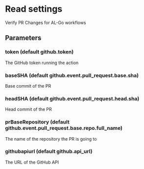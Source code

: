 # Read settings
Verify PR Changes for AL-Go workflows
## Parameters
### token (default github.token)
The GitHub token running the action
### baseSHA (default github.event.pull_request.base.sha)
Base commit of the PR
### headSHA (default github.event.pull_request.head.sha)
Head commit of the PR
### prBaseRepository (default github.event.pull_request.base.repo.full_name)
The name of the repository the PR is going to
### githubapiurl (default github.api_url)
The URL of the GitHub API